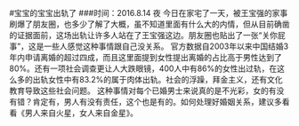 #宝宝的宝宝出轨了
###时间：2016.8.14 夜
今日在家宅了一天，被王宝强的家事刷爆了朋友圈，也多少了解了大概，虽不知道里面有什么大的内情，但从目前确凿的证据面前，这场出轨让许多人站在了王宝强这边。朋友圈也贴出了一张“关你屁事”，这是一些人感觉这种事情跟自己没关系。
官方数据自2003年以来中国结婚3年内申请离婚的超过四成，而且这里面提到女性提出离婚的占比高于男性达到了80%。还有一项社会调查更让人大跌眼镜，400人中有86%的女性出过轨，在这么多的出轨女性中有83.2%的属于肉体出轨。社会的浮躁，拜金主义，还有文化教育导致这些社会问题。
这种事情对每个已婚男士来说真的是不光彩，女的有没有错？肯定有，男人有没有责任，这个也是有的。如何处理好婚姻关系，建议多看看《男人来自火星，女人来自金星》。